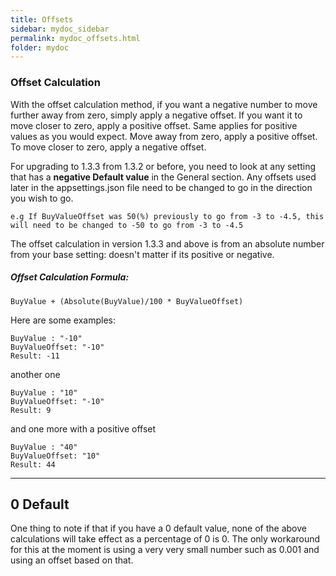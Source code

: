 ```yaml
---
title: Offsets
sidebar: mydoc_sidebar
permalink: mydoc_offsets.html
folder: mydoc
---
```


### Offset Calculation 

With the offset calculation method, if you want a negative number to move further away from zero, simply apply a negative offset. If you want it to move closer to zero, apply a positive offset. Same applies for positive values as you would expect. Move away from zero, apply a positive offset. To move closer to zero, apply a negative offset.

For upgrading to 1.3.3 from 1.3.2 or before, you need to look at any setting that has a **negative Default value** in the General section. Any offsets used later in the appsettings.json file need to be changed to go in the direction you wish to go. 

`e.g If BuyValueOffset was 50(%) previously to go from -3 to -4.5, this will need to be changed to -50 to go from -3 to -4.5`

The offset calculation in version 1.3.3 and above is from an absolute number from your base setting: doesn't matter if its positive or negative. 

##### Offset Calculation Formula:

`BuyValue + (Absolute(BuyValue)/100 * BuyValueOffset)`

Here are some examples:

    BuyValue : "-10"
    BuyValueOffset: "-10"
    Result: -11 

another one

    BuyValue : "10"
    BuyValueOffset: "-10"
    Result: 9 

and one more with a positive offset

    BuyValue : "40"
    BuyValueOffset: "10"
    Result: 44 

***

## 0 Default

One thing to note if that if you have a 0 default value, none of the above calculations will take effect as a percentage of 0 is 0. The only workaround for this at the moment is using a very very small number such as 0.001 and using an offset based on that. 
